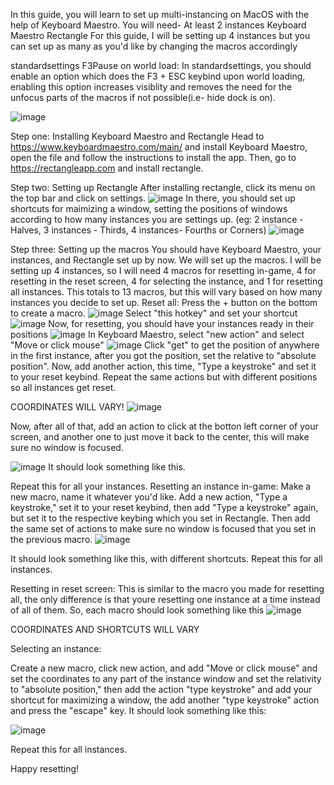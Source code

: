 In this guide, you will learn to set up multi-instancing on MacOS with the help of Keyboard Maestro.
You will need-
  At least 2 instances
  Keyboard Maestro
  Rectangle
For this guide, I will be setting up 4 instances but you can set up as many as you'd like by changing the macros accordingly

standardsettings F3Pause on world load:
In standardsettings, you should enable an option which does the F3 + ESC keybind upon world loading, enabling this option increases visiblity and removes the need for the unfocus parts of the macros if not possible(i.e- hide dock is on).

![image](https://github.com/skillphobia/MacOS-multi-instancing-with-Keyboard-Maestro/assets/165536766/5c1b3032-3e5d-4804-965c-b132e246a9bf)


Step one: Installing Keyboard Maestro and Rectangle
Head to https://www.keyboardmaestro.com/main/ and install Keyboard Maestro, open the file and follow the instructions to install the app.
Then, go to https://rectangleapp.com and install rectangle.

Step two: Setting up Rectangle
After installing rectangle, click its menu on the top bar and click on settings.
![image](https://github.com/skillphobia/MacOS-multi-instancing-with-Keyboard-Maestro/assets/165536766/81ad6e79-e559-4ee3-985b-7b88043e1b19)
In there, you should set up shortcuts for maimizing a window, setting the positions of windows according to how many instances you are settings up. (eg: 2 instance - Halves, 3 instances - Thirds, 4 instances- Fourths or Corners)
![image](https://github.com/skillphobia/MacOS-multi-instancing-with-Keyboard-Maestro/assets/165536766/899af5b4-76eb-42df-a0eb-9e81e0b5fed4)

Step three: Setting up the macros
You should have Keyboard Maestro, your instances, and Rectangle set up by now. We will set up the macros.
I will be setting up 4 instances, so I will need 4 macros for resetting in-game, 4 for resetting in the reset screen, 4 for selecting the instance, and 1 for resetting all instances.
This totals to 13 macros, but this will vary based on how many instances you decide to set up.
Reset all:
  Press the + button on the bottom to create a macro.
  ![image](https://github.com/skillphobia/MacOS-multi-instancing-with-Keyboard-Maestro/assets/165536766/c47c0633-8714-495b-865d-2a331256edb1)
  Select "this hotkey" and set your shortcut
  ![image](https://github.com/skillphobia/MacOS-multi-instancing-with-Keyboard-Maestro/assets/165536766/7b5ae621-f030-416f-8a46-dff5ae94c26c)
  Now, for resetting, you should have your instances ready in their positions
  ![image](https://github.com/skillphobia/MacOS-multi-instancing-with-Keyboard-Maestro/assets/165536766/29494a4b-71ac-4f7f-8628-1385787cddb6)
  In Keyboard Maestro, select "new action" and select "Move or click mouse"
  ![image](https://github.com/skillphobia/MacOS-multi-instancing-with-Keyboard-Maestro/assets/165536766/f06b8c31-745f-4f5d-a7e6-132dbc1f9136)
  Click "get" to get the position of anywhere in the first instance, after you got the position, set the relative to "absolute position".
  Now, add another action, this time, "Type a keystroke" and set it to your reset keybind.
  Repeat the same actions but with different positions so all instances get reset.

  
  COORDINATES WILL VARY!
  ![image](https://github.com/skillphobia/MacOS-multi-instancing-with-Keyboard-Maestro/assets/165536766/3749b6d3-78dc-4f96-8618-2def4599c667)

  Now, after all of that, add an action to click at the botton left corner of your screen, and another one to just move it back to the center, this will make sure no window is focused.
  
  
  ![image](https://github.com/skillphobia/MacOS-multi-instancing-with-Keyboard-Maestro/assets/165536766/2270ddf0-ad12-42d6-b84f-2b7acbd71831)
  It should look something like this.


  Repeat this for all your instances. 
Resetting an instance in-game:
  Make a new macro, name it whatever you'd like. Add a new action, "Type a keystroke," set it to your reset keybind, then add "Type a keystroke" again, but set it to the respective keybing which you set in Rectangle. Then add the same set of actions to make sure no window is focused that you set in the previous macro.
  ![image](https://github.com/skillphobia/MacOS-multi-instancing-with-Keyboard-Maestro/assets/165536766/79b5e4ac-2221-43c3-97a6-2545f8a2b8ac)

  It should look something like this, with different shortcuts.
  Repeat this for all instances.

Resetting in reset screen:
  This is similar to the macro you made for resetting all, the only difference is that youre resetting one instance at a time instead of all of them. So, each macro should look something like this
  ![image](https://github.com/skillphobia/MacOS-multi-instancing-with-Keyboard-Maestro/assets/165536766/c6d1bc98-2422-49b0-a82c-017d072bde12)


  COORDINATES AND SHORTCUTS WILL VARY

Selecting an instance:
  
  Create a new macro, click new action, and add "Move or click mouse" and set the coordinates to any part of the instance window and set the relativity to "absolute position," then add the action "type keystroke" and add your shortcut for maximizing a window, the add another "type keystroke" action and press the "escape" key.
  It should look something like this:

  ![image](https://github.com/skillphobia/MacOS-multi-instancing-with-Keyboard-Maestro/assets/165536766/ef45e622-6912-4e2d-a24b-ef6dd43fba5f)




  Repeat this for all instances.






Happy resetting!
